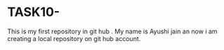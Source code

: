 # TASK10-
This is my first repository in git hub .
My name is Ayushi jain an now i am creating a local repository on git hub account.  
